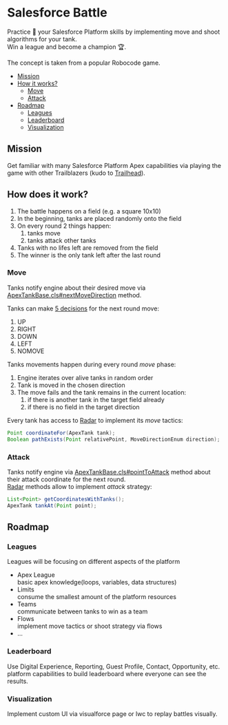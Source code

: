 # Salesforce Battle
Practice :muscle: your Salesforce Platform skills by implementing move and shoot algorithms for your tank.  
Win a league and become a champion :trophy:.  
  
The concept is taken from a popular Robocode game.  
  
- [Mission](#mission)
- [How it works?](#how-does-it-work)
    - [Move](#move)
    - [Attack](#attack)
- [Roadmap](#roadmap)
    - [Leagues](#leagues)
    - [Leaderboard](#leaderboard)
    - [Visualization](#visualization)

## Mission
Get familiar with many Salesforce Platform Apex capabilities via playing the game with other Trailblazers (kudo to [Trailhead](https://trailhead.salesforce.com/en)).  

## How does it work?
1. The battle happens on a field (e.g. a square 10x10)
1. In the beginning, tanks are placed randomly onto the field
1. On every round 2 things happen:
    1. tanks move
    1. tanks attack other tanks
1. Tanks with no lifes left are removed from the field
1. The winner is the only tank left after the last round

### Move
Tanks notify engine about their desired move via [ApexTankBase.cls#nextMoveDirection](force-app/main/default/classes/core/model/ApexTankBase.cls) method.  
  
Tanks can make [5 decisions](force-app/main/default/classes/core/model/MoveDirectionEnum.cls) for the next round move:
1. UP
1. RIGHT
1. DOWN
1. LEFT
1. NOMOVE
  
Tanks movements happen during every round *move* phase:
1. Engine iterates over alive tanks in random order
1. Tank is moved in the chosen direction
1. The move fails and the tank remains in the current location:
    1. if there is another tank in the target field already
    1. if there is no field in the target direction
  
Every tank has access to [Radar](force-app/main/default/classes/core/service/Radar.cls) to implement its *move* tactics:
```java
Point coordinateFor(ApexTank tank);
Boolean pathExists(Point relativePoint, MoveDirectionEnum direction);
```  
  
### Attack
Tanks notify engine via [ApexTankBase.cls#pointToAttack](force-app/main/default/classes/core/model/ApexTankBase.cls) method about their attack coordinate for the next round.  
[Radar](force-app/main/default/classes/core/service/Radar.cls) methods allow to implement *attack* strategy:
```java
List<Point> getCoordinatesWithTanks();
ApexTank tankAt(Point point);
```  
  
## Roadmap
### Leagues
Leagues will be focusing on different aspects of the platform
- Apex League  
basic apex knowledge(loops, variables, data structures)
- Limits  
consume the smallest amount of the platform resources
- Teams  
communicate between tanks to win as a team
- Flows  
implement move tactics or shoot strategy via flows
- ...
### Leaderboard
Use Digital Experience, Reporting, Guest Profile, Contact, Opportunity, etc. platform capabilities to build leaderboard where everyone can see the results.
### Visualization
Implement custom UI via visualforce page or lwc to replay battles visually.